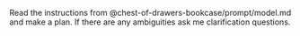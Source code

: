 Read the instructions from @chest-of-drawers-bookcase/prompt/model.md and make a plan. If there are any ambiguities ask me clarification questions.

